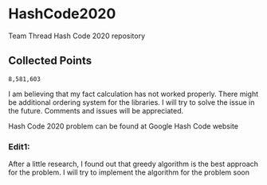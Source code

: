 # HashCode2020
Team Thread Hash Code 2020 repository

## Collected Points
    8,581,603 
I am believing that my fact calculation has not worked properly. There might be additional ordering system for the libraries. I will try to solve the issue in the future. Comments and issues will be appreciated. 

Hash Code 2020 problem can be found at Google Hash Code website

### Edit1:
After a little research, I found out that greedy algorithm is the best approach for the problem. I will try to implement the algorithm for the problem soon
